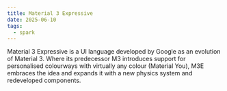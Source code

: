 ```yaml
---
title: Material 3 Expressive
date: 2025-06-10
tags:
  - spark
---
```

Material 3 Expressive is a UI language developed by Google as an evolution of Material 3. Where its predecessor M3 introduces support for personalised colourways with virtually any colour (Material You), M3E embraces the idea and expands it with a new physics system and redeveloped components.